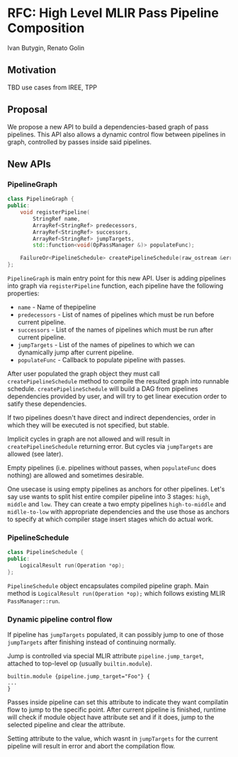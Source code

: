 # RFC: High Level MLIR Pass Pipeline Composition

Ivan Butygin, Renato Golin

## Motivation

TBD use cases from IREE, TPP

## Proposal

We propose a new API to build a dependencies-based graph of pass pipelines.
This API also allows a dynamic control flow between pipelines in graph, controlled by passes inside said pipelines.

## New APIs

### PipelineGraph
```C++
class PipelineGraph {
public:
    void registerPipeline(
        StringRef name,
        ArrayRef<StringRef> predecessors,
        ArrayRef<StringRef> successors,
        ArrayRef<StringRef> jumpTargets,
        std::function<void(OpPassManager &)> populateFunc);

    FailureOr<PipelineSchedule> createPipelineSchedule(raw_ostream &errorStream) const;
};
```
`PipelineGraph` is main entry point for this new API.
User is adding pipelines into graph via `registerPipeline` function, each pipeline have the following properties:
* `name` - Name of thepipeline
* `predecessors` - List of names of pipelines which must be run before current pipeline.
* `successors` - List of the names of pipelines which must be run after current pipeline.
* `jumpTargets` - List of the names of pipelines to which we can dynamically jump after current pipeline.
* `populateFunc` - Callback to populate pipeline with passes.

After user populated the graph object they must call `createPipelineSchedule` method to compile the resulted graph into runnable schedule.
`createPipelineSchedule` will build a DAG from pipelines dependencies provided by user, and will try to get linear execution order to satify these dependencies.

If two pipelines doesn't have direct and indirect dependencies, order in which they will be executed is not specified, but stable.

Implicit cycles in graph are not allowed and will result in `createPipelineSchedule` returning error. But cycles via `jumpTargets` are allowed (see later).

Empty pipelines (i.e. pipelines without passes, when `populateFunc` does nothing) are allowed and sometimes desirable.

One usecase is using empty pipelines as anchors for other pipelines. Let's say use wants to split hist entire compiler pipeline into 3 stages: `high`, `middle` and `low`.
They can create a two empty pipelines `high-to-middle` and `midlle-to-low` with appropriate dependencies and the use those as anchors to specify at which compiler stage insert stages which do actual work.

### PipelineSchedule
```C++
class PipelineSchedule {
public:
    LogicalResult run(Operation *op);
};
```
`PipelineSchedule` object encapsulates compiled pipeline graph. Main method is `LogicalResult run(Operation *op);` which follows existing MLIR `PassManager::run`.

### Dynamic pipeline control flow

If pipeline has `jumpTargets` populated, it can possibly jump to one of those `jumpTargets` after finishing instead of continuing normally.

Jump is controlled via special MLIR attribute `pipeline.jump_target`, attached to top-level op (usually `builtin.module`).
```
builtin.module {pipeline.jump_target="Foo"} {
...
}
```

Passes inside pipeline can set this attribute to indicate they want compilatin flow to jump to the specific point.
After current pipeline is finished, runtime will check if module object have attribute set and if it does, jump to the selected pipeline and clear the attribute.

Setting attribute to the value, which wasnt in `jumpTargets` for the current pipeline will result in error and abort the compilation flow.
